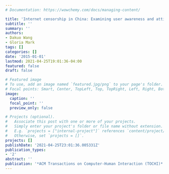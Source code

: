 ```yaml
---
# Documentation: https://wowchemy.com/docs/managing-content/

title: 'Internet censorship in China: Examining user awareness and attitudes'
subtitle: ''
summary: ''
authors:
- Dakuo Wang
- Gloria Mark
tags: []
categories: []
date: '2015-01-01'
lastmod: 2021-04-25T19:01:36-04:00
featured: false
draft: false

# Featured image
# To use, add an image named `featured.jpg/png` to your page's folder.
# Focal points: Smart, Center, TopLeft, Top, TopRight, Left, Right, BottomLeft, Bottom, BottomRight.
image:
  caption: ''
  focal_point: ''
  preview_only: false

# Projects (optional).
#   Associate this post with one or more of your projects.
#   Simply enter your project's folder or file name without extension.
#   E.g. `projects = ["internal-project"]` references `content/project/deep-learning/index.md`.
#   Otherwise, set `projects = []`.
projects: []
publishDate: '2021-04-25T23:01:36.005331Z'
publication_types:
- '2'
abstract: ''
publication: '*ACM Transactions on Computer-Human Interaction (TOCHI)*'
---
```

